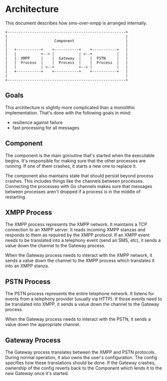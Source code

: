 # Architecture

This document describes how sms-over-xmpp is arranged internally.

    +-----------------------------------------------------+
    |                                                     |
    |                     Component                       |
    |                                                     |
    |   +-----------+    +-----------+    +-----------+   |
    |   |           +--> |           | <--+           |   |
    |   |  XMPP     |    |  Gateway  |    |  PSTN     |   |
    |   |  Process  |    |  Process  |    |  Process  |   |
    |   |           | <--+           +--> |           |   |
    |   +-----------+    +-----------+    +-----------+   |
    |                                                     |
    +-----------------------------------------------------+

## Goals

This architecture is slightly more complicated than a monolithic
implementation.  That's done with the following goals in mind:

  * resilience against failure
  * fast processing for all messages

## Component

The component is the main goroutine that's started when the executable
begins.  It's responsible for making sure that the other processes are
running.  If one of them crashes, it starts a new one to replace it.

The component also maintains state that should persist beyond process
crashes.  This includes things like the channels between processes.
Connecting the processes with Go channels makes sure that messages
between processes aren't dropped if a process is in the middle of
restarting.

## XMPP Process

The XMPP process represents the XMPP network.  It maintains a TCP
connection to an XMPP server.  It reads incoming XMPP stanzas and
responds to them as required by the XMPP protocol.  If an XMPP event
needs to be translated into a telephony event (send an SMS, etc), it
sends a value down the channel to the Gateway process.

When the Gateway process needs to interact with the XMPP network, it
sends a value down the channel to the XMPP process which translates it
into an XMPP stanza.

## PSTN Process

The PSTN process represents the entire telephone network.  It listens
for events from a telephony provider (usually via HTTP).  If those
events need to be translated into XMPP, it sends a value down the
channel to the Gateway process.

When the Gateway process needs to interact with the PSTN, it sends a
value down the appropriate channel.

## Gateway Process

The Gateway process translates between the XMPP and PSTN protocols.
During normal operation, it also owns the user's configuration.  The
config specifies how these translations should be done. If the Gateway
crashes, ownership of the config reverts back to the Component which
lends it to the new Gateway once it's started.
